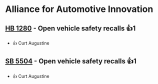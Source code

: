 # Alliance for Automotive Innovation

## [HB 1280](/bill/2023-24/hb/1280/) - Open vehicle safety recalls 👍1  
* 👍 Curt Augustine

## [SB 5504](/bill/2023-24/sb/5504/) - Open vehicle safety recalls 👍1  
* 👍 Curt Augustine